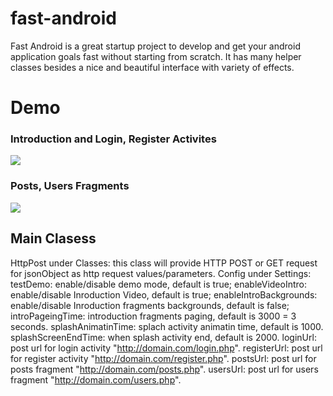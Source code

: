 # fast-android
Fast Android is a great startup project to develop and get your android application goals fast without starting from scratch. It has many helper classes besides a nice and beautiful interface with variety of effects.

# Demo
### Introduction and Login, Register Activites
![](https://github.com/mahmz/fast-android/blob/master/demo/Intro.gif)

### Posts, Users Fragments
![](https://github.com/mahmz/fast-android/blob/master/demo/PostsUsers.gif)

## Main Clasess
HttpPost under Classes:
this class will provide HTTP POST or GET request for jsonObject as http request values/parameters.
Config under Settings:
testDemo: enable/disable demo mode, default is true;
enableVideoIntro: enable/disable Inroduction Video, default is true;
enableIntroBackgrounds:  enable/disable Inroduction fragments backgrounds, default is false;
introPageingTime: introduction fragments paging, default is 3000 = 3 seconds.
splashAnimatinTime: splach activity animatin time, default is 1000.
splashScreenEndTime: when splash activity end, default is 2000.
loginUrl: post url for login activity "http://domain.com/login.php".
registerUrl: post url for register activity "http://domain.com/register.php".
postsUrl: post url for posts fragment "http://domain.com/posts.php".
usersUrl: post url for users fragment "http://domain.com/users.php".






